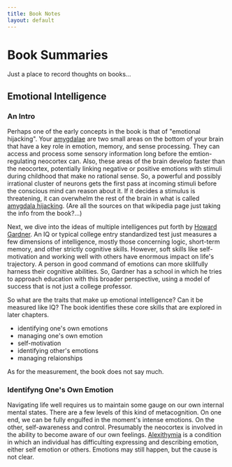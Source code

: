 ```yaml
---
title: Book Notes
layout: default
---
```


# Book Summaries

Just a place to record thoughts on books...

## Emotional Intelligence

### An Intro

Perhaps one of the early concepts in the book is that of "emotional hijacking". Your [amygdalae](https://en.wikipedia.org/wiki/Amygdala) are two small areas on the bottom of your brain that have a key role in emotion, memory, and sense processing. They can access and process some sensory information long before the emtion-regulating neocortex can. Also, these areas of the brain develop faster than the neocortex, potentially linking negative or positive emotions with stimuli during childhood that make no rational sense. So, a powerful and possibly irrational cluster of neurons gets the first pass at incoming stimuli before the conscious mind can reason about it. If it decides a stimulus is threatening, it can overwhelm the rest of the brain in what is called [amygdala hijacking](https://en.wikipedia.org/wiki/Amygdala_hijack). (Are all the sources on that wikipedia page just taking the info from the book?...)

Next, we dive into the ideas of multiple intelligences 
put forth by [Howard Gardner](https://en.wikipedia.org/wiki/Howard_Gardner). An IQ or typical college entry standardized test just measures a few dimensions of intelligence, mostly those concerning logic, short-term memory, and other strictly cognitive skills. However, soft skills like self-motivation and working well with others have enormous impact on life's trajectory. A person in good command of emotions can more skillfully harness their cognitive abilities. So, Gardner has a school in which he tries to approach education with this broader perspective, using a model of success that is not just a college professor.

So what are the traits that make up emotional intelligence? Can it be measured like IQ? The book identifies these core skills that are explored in later chapters.

* identifying one's own emotions
* managing one's own emotion
* self-motivation
* identifying other's emotions
* managing relaionships

As for the measurement, the book does not say much.

### Identifyng One's Own Emotion

Navigating life well requires us to maintain some gauge on our own internal mental states. There are a few levels of this kind of metacognition. On one end, we can be fully engulfed in the moment's intense emotions. On the other, self-awareness and control. Presumably the neocortex is involved in the ability to become aware of our own feelings. [Alexithymia](https://en.wikipedia.org/wiki/Alexithymia) is a condition in which an individual has difficulting expressing and describing emotion, either self emotion or others. Emotions may still happen, but the cause is not clear.